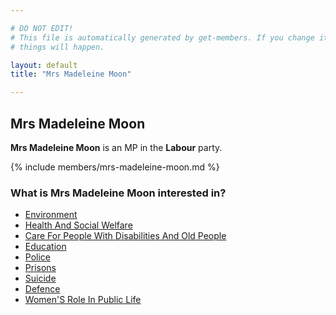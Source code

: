 ```yaml
---

# DO NOT EDIT!
# This file is automatically generated by get-members. If you change it, bad
# things will happen.

layout: default
title: "Mrs Madeleine Moon"

---
```


## Mrs Madeleine Moon

**Mrs Madeleine Moon** is an MP in the **Labour** party.

{% include members/mrs-madeleine-moon.md %}

### What is Mrs Madeleine Moon interested in?


* [Environment](/interests/environment.html)
* [Health And Social Welfare](/interests/health-and-social-welfare.html)
* [Care For People With Disabilities And Old People](/interests/care-for-people-with-disabilities-and-old-people.html)
* [Education](/interests/education.html)
* [Police](/interests/police.html)
* [Prisons](/interests/prisons.html)
* [Suicide](/interests/suicide.html)
* [Defence](/interests/defence.html)
* [Women'S Role In Public Life](/interests/womens-role-in-public-life.html)
